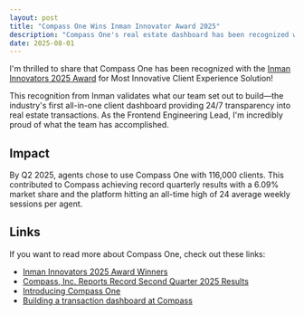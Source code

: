 ```yaml
---
layout: post
title: "Compass One Wins Inman Innovator Award 2025"
description: "Compass One's real estate dashboard has been recognized with a Inman Innovator Award for cutting-edge technology, user-friendly design."
date: 2025-08-01
---
```


I'm thrilled to share that Compass One has been recognized with the [Inman
Innovators 2025
Award](https://web.archive.org/web/20250808132533/https://www.inman.com/inman-innovator-awards/)
for Most Innovative Client Experience Solution!

<!--break-->

This recognition from Inman validates what our team set out to build—the
industry's first all-in-one client dashboard providing 24/7 transparency into
real estate transactions. As the Frontend Engineering Lead, I'm incredibly
proud of what the team has accomplished.

## Impact

By Q2 2025, agents chose to use Compass One with 116,000 clients. This
contributed to Compass achieving record quarterly results with a 6.09% market
share and the platform hitting an all-time high of 24 average weekly sessions
per agent.

## Links

If you want to read more about Compass One, check out these links:

- [Inman Innovators 2025 Award Winners](https://web.archive.org/web/20250808132533/https://www.inman.com/inman-innovator-awards/)
- [Compass, Inc. Reports Record Second Quarter 2025 Results](https://s27.q4cdn.com/379551815/files/doc_financials/2025/q2/Compass-Inc-Q2-25-Earnings-Release.pdf)
- [Introducing Compass One](https://www.anthonygonzales.dev/blog/introducing-compass-one)
- [Building a transaction dashboard at Compass](https://www.anthonygonzales.dev/blog/building-a-transaction-dashboard-on-compass)

